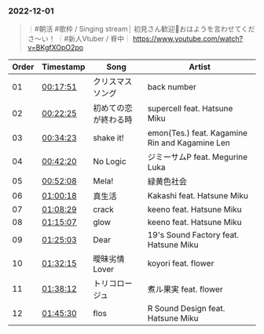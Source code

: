 ### 2022-12-01
> ┊#朝活 #歌枠 / Singing stream┊ 初見さん歓迎🤍おはようを言わせてくださ～い！ ┊#新人Vtuber / 脊中┊
> https://www.youtube.com/watch?v=BKgfXOpO2po

| Order | Timestamp | Song | Artist |
| --- | --- | --- | --- |
| 01 | [00:17:51](https://www.youtube.com/watch?v=BKgfXOpO2po&t=1071s) | クリスマスソング |  back number |
| 02 | [00:22:25](https://www.youtube.com/watch?v=BKgfXOpO2po&t=1345s) | 初めての恋が終わる時 |  supercell feat. Hatsune Miku |
| 03 | [00:34:23](https://www.youtube.com/watch?v=BKgfXOpO2po&t=2063s) | shake it! |  emon(Tes.) feat. Kagamine Rin and Kagamine Len |
| 04 | [00:42:20](https://www.youtube.com/watch?v=BKgfXOpO2po&t=2540s) | No Logic |  ジミーサムP feat. Megurine Luka |
| 05 | [00:52:08](https://www.youtube.com/watch?v=BKgfXOpO2po&t=3128s) | Mela! |  緑黄色社会 |
| 06 | [01:00:18](https://www.youtube.com/watch?v=BKgfXOpO2po&t=3618s) | 真生活 |  Kakashi feat. Hatsune Miku |
| 07 | [01:08:29](https://www.youtube.com/watch?v=BKgfXOpO2po&t=4109s) | crack |  keeno feat. Hatsune Miku |
| 08 | [01:15:07](https://www.youtube.com/watch?v=BKgfXOpO2po&t=4507s) | glow |  keeno feat. Hatsune Miku |
| 09 | [01:25:03](https://www.youtube.com/watch?v=BKgfXOpO2po&t=5103s) | Dear |  19's Sound Factory feat. Hatsune Miku |
| 10 | [01:32:15](https://www.youtube.com/watch?v=BKgfXOpO2po&t=5535s) | 曖昧劣情Lover |  koyori feat. flower |
| 11 | [01:38:12](https://www.youtube.com/watch?v=BKgfXOpO2po&t=5892s) | トリコロージュ |  煮ル果実 feat. flower |
| 12 | [01:45:30](https://www.youtube.com/watch?v=BKgfXOpO2po&t=6330s) | flos |  R Sound Design feat. Hatsune Miku |
